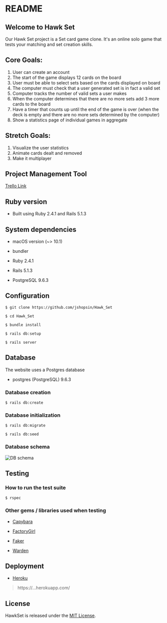 # README

##  Welcome to Hawk Set

Our Hawk Set project is a Set card game clone. It's an online solo game that tests your matching and set creation skills.

## Core Goals:

1. User can create an account
2. The start of the game displays 12 cards on the board
3. User must be able to select sets based on the cards displayed on board
4. The computer must check that a user generated set is in fact a valid set
5. Computer tracks the number of valid sets a user makes
6. When the computer determines that there are no more sets add 3 more cards to the board
7. Have a timer that counts up until the end of the game is over (when the deck is empty and there are no more sets determined by the computer)
8. Show a statistics page of individual games in aggregate

## Stretch Goals:

1. Visualize the user statistics
2. Animate cards dealt and removed
3. Make it multiplayer

## Project Management Tool

[Trello Link](https://trello.com/b/Mp7E2fiV/hawkset-board)

## Ruby version

* Built using Ruby 2.4.1 and Rails 5.1.3

## System dependencies

* macOS version (~> 10.1)

* bundler

* Ruby 2.4.1

* Rails 5.1.3

* PostgreSQL 9.6.3

## Configuration

    $ git clone https://github.com/jshopsin/Hawk_Set

    $ cd Hawk_Set

    $ bundle install

    $ rails db:setup

    $ rails server

## Database

The website uses a Postgres database

* postgres (PostgreSQL) 9.6.3

### Database creation

    $ rails db:create

### Database initialization

    $ rails db:migrate

    $ rails db:seed

### Database schema

![DB schema](https://github.com/jshopsin/Hawk_Set/blob/master/schema.png)

## Testing

### How to run the test suite

    $ rspec


### Other gems / libraries used when testing

* [Capybara](https://github.com/teamcapybara/capybara)

* [FactoryGirl](https://github.com/thoughtbot/factory_girl)

* [Faker](https://github.com/stympy/faker)

* [Warden](https://github.com/hassox/warden/wiki)

## Deployment

* [Heroku](https://...herokuapp.com/)

>https://...herokuapp.com/

## License

HawkSet is released under the [MIT License](https://opensource.org/licenses/MIT).
